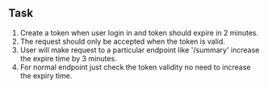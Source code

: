 ## Task 

1. Create a token when user login in and token should expire in 2 minutes.
2. The request should only be accepted when the token is valid.
3. User will make request to a particular endpoint like '/summary' increase the expire time by 3 minutes.
4. For normal endpoint just check the token validity no need to increase the expiry time.